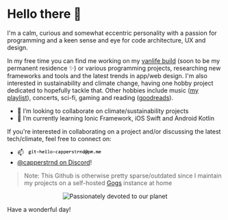 # Hello there 👋

I'm a calm, curious and somewhat eccentric personality with a passion for programming and a keen sense and eye for code architecture, UX and design.

In my free time you can find me working on my [vanlife build](https://instagram.com/wheeldwell) (soon to be my permanent residence ✨) or various programming projects, researching new frameworks and tools and the latest trends in app/web design. I'm also interested in sustainability and climate change, having one hobby project dedicated to hopefully tackle that. Other hobbies include music ([my playlist](https://open.spotify.com/playlist/3UwTfkqZMLQ2Z4jJbpHwu2?si=e2b35ca587694a38)), concerts, sci-fi, gaming and reading ([goodreads](https://goodreads.com/capperstrnd)).

- 👯 I’m looking to collaborate on climate/sustainability projects
- 🌱 I’m currently learning Ionic Framework, iOS Swift and Android Kotlin

If you're interested in collaborating on a project and/or discussing the latest tech/climate, feel free to connect on:
- 📫 !['robots beware - electrified postage method, ask a friend if you can't see this <3'](./assets/reachme.png)
- [@capperstrnd on Discord](https://discord.com/users/capperstrnd)!

> Note: This Github is otherwise pretty sparse/outdated since I maintain my projects on a self-hosted [Gogs](https://github.com/gogs/gogs) instance at home
<div align="center">

<img src="./assets/earthgif.gif" alt="Passionately devoted to our planet" width=320 height=320>

</div>

Have a wonderful day!
